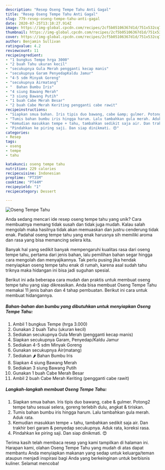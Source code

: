 ```yaml
---
description: "Resep Oseng Tempe Tahu Anti Gagal"
title: "Resep Oseng Tempe Tahu Anti Gagal"
slug: 779-resep-oseng-tempe-tahu-anti-gagal
date: 2020-07-25T13:10:27.914Z
image: https://img-global.cpcdn.com/recipes/2cf5b05106367d1d/751x532cq70/oseng-tempe-tahu-foto-resep-utama.jpg
thumbnail: https://img-global.cpcdn.com/recipes/2cf5b05106367d1d/751x532cq70/oseng-tempe-tahu-foto-resep-utama.jpg
cover: https://img-global.cpcdn.com/recipes/2cf5b05106367d1d/751x532cq70/oseng-tempe-tahu-foto-resep-utama.jpg
author: Benjamin Sullivan
ratingvalue: 4.2
reviewcount: 11
recipeingredient:
- "1 bungkus Tempe hrga 3000"
- "2 buah Tahu ukuran kecil"
- "secukupnya Gula Merah pengganti kecap manis"
- "secukupnya Garam PenyedapKaldu Jamur"
- "4-5 sdm Minyak Goreng"
- "secukupnya Airmatang"
- "  Bahan Bumbu Iris"
- "4 siung Bawang Merah"
- "3 siung Bawang Putih"
- "1 buah Cabe Merah Besar"
- "2 buah Cabe Merah Keriting pengganti cabe rawit"
recipeinstructions:
- "Siapkan smua bahan. Iris tipis duo bawang, cabe &amp; gulmer. Potong2 tempe tahu sesuai selera, goreng terlebih dulu, angkat &amp; tiriskan."
- "Tumis bahan bumbu iris hingga harum. Lalu tambahkan gula merah. Aduk rata."
- "Kemudian masukkan tempe + tahu, tambahkan sedikit saja air. Dan trakhir beri garam &amp; penyedap secukupnya. Aduk rata, koreksi rasa."
- "Pindahkan ke piring saji. Dan siap dinikmati. 😍"
categories:
- Resep
tags:
- oseng
- tempe
- tahu

katakunci: oseng tempe tahu 
nutrition: 229 calories
recipecuisine: Indonesian
preptime: "PT35M"
cooktime: "PT44M"
recipeyield: "1"
recipecategory: Dessert

---
```



![Oseng Tempe Tahu](https://img-global.cpcdn.com/recipes/2cf5b05106367d1d/751x532cq70/oseng-tempe-tahu-foto-resep-utama.jpg)

Anda sedang mencari ide resep oseng tempe tahu yang unik? Cara membuatnya memang tidak susah dan tidak juga mudah. Kalau salah mengolah maka hasilnya tidak akan memuaskan dan justru cenderung tidak enak. Padahal oseng tempe tahu yang enak harusnya sih memiliki aroma dan rasa yang bisa memancing selera kita.



Banyak hal yang sedikit banyak mempengaruhi kualitas rasa dari oseng tempe tahu, pertama dari jenis bahan, lalu pemilihan bahan segar hingga cara mengolah dan menyajikannya. Tak perlu pusing jika hendak menyiapkan oseng tempe tahu enak di rumah, karena asal sudah tahu triknya maka hidangan ini bisa jadi suguhan spesial.


Berikut ini ada beberapa cara mudah dan praktis untuk membuat oseng tempe tahu yang siap dikreasikan. Anda bisa membuat Oseng Tempe Tahu memakai 11 jenis bahan dan 4 tahap pembuatan. Berikut ini cara untuk membuat hidangannya.

<!--inarticleads1-->

##### Bahan-bahan dan bumbu yang dibutuhkan untuk menyiapkan Oseng Tempe Tahu:

1. Ambil 1 bungkus Tempe (hrga 3.000)
1. Gunakan 2 buah Tahu (ukuran kecil)
1. Sediakan secukupnya Gula Merah (pengganti kecap manis)
1. Siapkan secukupnya Garam, Penyedap/Kaldu Jamur
1. Sediakan 4-5 sdm Minyak Goreng
1. Gunakan secukupnya Air(matang)
1. Sediakan  🌶 Bahan Bumbu Iris
1. Siapkan 4 siung Bawang Merah
1. Sediakan 3 siung Bawang Putih
1. Gunakan 1 buah Cabe Merah Besar
1. Ambil 2 buah Cabe Merah Keriting (pengganti cabe rawit)




<!--inarticleads2-->

##### Langkah-langkah membuat Oseng Tempe Tahu:

1. Siapkan smua bahan. Iris tipis duo bawang, cabe &amp; gulmer. Potong2 tempe tahu sesuai selera, goreng terlebih dulu, angkat &amp; tiriskan.
1. Tumis bahan bumbu iris hingga harum. Lalu tambahkan gula merah. Aduk rata.
1. Kemudian masukkan tempe + tahu, tambahkan sedikit saja air. Dan trakhir beri garam &amp; penyedap secukupnya. Aduk rata, koreksi rasa.
1. Pindahkan ke piring saji. Dan siap dinikmati. 😍




Terima kasih telah membaca resep yang kami tampilkan di halaman ini. Harapan kami, olahan Oseng Tempe Tahu yang mudah di atas dapat membantu Anda menyiapkan makanan yang sedap untuk keluarga/teman ataupun menjadi inspirasi bagi Anda yang berkeinginan untuk berbisnis kuliner. Selamat mencoba!
